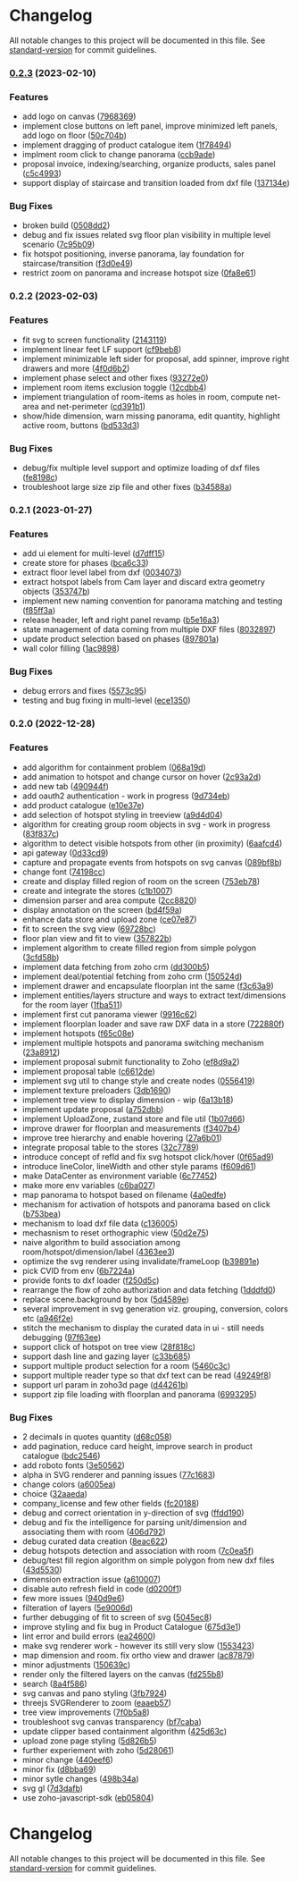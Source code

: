 # Changelog

All notable changes to this project will be documented in this file. See [standard-version](https://github.com/conventional-changelog/standard-version) for commit guidelines.

### [0.2.3](https://github.com/kd-git-fah/3D-Tour/compare/0.2.2...0.2.3) (2023-02-10)


### Features

* add logo on canvas ([7968369](https://github.com/kd-git-fah/3D-Tour/commits/79683693827c53f59ab54f966c1ad18e3a8bba70))
* implement close buttons on left panel, improve minimized left panels, add logo on floor ([50c704b](https://github.com/kd-git-fah/3D-Tour/commits/50c704b9c7b400c0dd71a29e2ba3995e982ed15f))
* implement dragging of product catalogue item ([1f78494](https://github.com/kd-git-fah/3D-Tour/commits/1f78494520ca59513cd246adc0b76efece6ea9fc))
* implment room click to change panorama ([ccb9ade](https://github.com/kd-git-fah/3D-Tour/commits/ccb9ade4a407851355a6009a1499a736f99da2e6))
* proposal invoice, indexing/searching, organize products, sales panel ([c5c4993](https://github.com/kd-git-fah/3D-Tour/commits/c5c4993520576250cc7050a412da3bdd9983ecf3))
* support display of staircase and transition loaded from dxf file ([137134e](https://github.com/kd-git-fah/3D-Tour/commits/137134e20d375804f35aee62c2f9f7ed886f492a))


### Bug Fixes

* broken build ([0508dd2](https://github.com/kd-git-fah/3D-Tour/commits/0508dd22f1db62eda0e7224ea9d6bf6cc7e007ba))
* debug and fix issues related svg floor plan visibility in multiple level scenario ([7c95b09](https://github.com/kd-git-fah/3D-Tour/commits/7c95b09ce50ef556061f922e2752ad3050fe5328))
* fix hotspot positioning, inverse panorama, lay foundation for staircase/transition ([f3d0e49](https://github.com/kd-git-fah/3D-Tour/commits/f3d0e49e95724a73865d362a6f10d2fdf9f592e8))
* restrict zoom on panorama and increase hotspot size ([0fa8e61](https://github.com/kd-git-fah/3D-Tour/commits/0fa8e6110e357932b22ce601a986c7f5fd2097f4))

### 0.2.2 (2023-02-03)


### Features

* fit svg to screen functionality ([2143119](https://github.com/kd-git-fah/3D-Tour/commits/2143119a302c800318f507d0ea4fc0c6fb7eccb1))
* implement linear feet LF support ([cf9beb8](https://github.com/kd-git-fah/3D-Tour/commits/cf9beb88d61f2cb2eb621a240e22b6e1e81d2580))
* implement minimizable left sider for proposal, add spinner, improve right drawers and more ([4f0d6b2](https://github.com/kd-git-fah/3D-Tour/commits/4f0d6b2c05e33dbeee38118597ba6ffc8861f0f5))
* implement phase select and other fixes ([93272e0](https://github.com/kd-git-fah/3D-Tour/commits/93272e07e57c5a1c4659fa2ca7bfc40cf9cf2138))
* implement room items exclusion toggle ([12cdbb4](https://github.com/kd-git-fah/3D-Tour/commits/12cdbb454f8bbd60e8a10206d4e97c2d3c090f6c))
* implement triangulation of room-items as holes in room, compute net-area and net-perimeter ([cd391b1](https://github.com/kd-git-fah/3D-Tour/commits/cd391b1b07b2d86f0acb55fc213d64bd5ed471ca))
* show/hide dimension, warn missing panorama, edit quantity, highlight active room, buttons ([bd533d3](https://github.com/kd-git-fah/3D-Tour/commits/bd533d34e8d708a505c0555a1ba51bb037cf6555))


### Bug Fixes

* debug/fix multiple level support and optimize loading of dxf files ([fe8198c](https://github.com/kd-git-fah/3D-Tour/commits/fe8198cd8161c06150e817edb3e609bd8d73b09c))
* troubleshoot large size zip file and other fixes ([b34588a](https://github.com/kd-git-fah/3D-Tour/commits/b34588adfa20932e095284b2bd05edaf0405c1af))


### 0.2.1 (2023-01-27)

### Features

* add ui element for multi-level ([d7dff15](https://github.com/kd-git-fah/3D-Tour/commits/d7dff15ab3e56acf09d8fab04d68d9b3181950ba))
* create store for phases ([bca6c33](https://github.com/kd-git-fah/3D-Tour/commits/bca6c33878db34180997b52c4e206e0957c87491))
* extract floor level label from dxf ([0034073](https://github.com/kd-git-fah/3D-Tour/commits/003407323d02cd53f1fe45a22bd682dc5487c003))
* extract hotspot labels from Cam layer and discard extra geometry objects ([353747b](https://github.com/kd-git-fah/3D-Tour/commits/353747be1d471515fd6126c4dc4591812db9ace5))
* implement new naming convention for panorama matching and testing ([f85ff3a](https://github.com/kd-git-fah/3D-Tour/commits/f85ff3aae43a4c51fd0305544267bbf951b67c33))
* release header, left and right panel revamp ([b5e16a3](https://github.com/kd-git-fah/3D-Tour/commits/b5e16a3a0f8cb13e070f4e0053811d71b084c022))
* state management of data coming from multiple DXF files ([8032897](https://github.com/kd-git-fah/3D-Tour/commits/80328976aec2d93987241355995ab1813557c5cb))
* update product selection based on phases ([897801a](https://github.com/kd-git-fah/3D-Tour/commits/897801afa5efebd259383c6d08b1edd3ba6ae4a6))
* wall color filling ([1ac9898](https://github.com/kd-git-fah/3D-Tour/commits/1ac98985a4a61d2c25c98bcc787fd51ca16ec4e7))

### Bug Fixes

* debug errors and fixes ([5573c95](https://github.com/kd-git-fah/3D-Tour/commits/5573c951ece55482651269e64a0f97d9fae16262))
* testing and bug fixing in multi-level ([ece1350](https://github.com/kd-git-fah/3D-Tour/commits/ece13500db7801983bbc720e0a992b8b1dee4c9a))


### 0.2.0 (2022-12-28)


### Features

* add algorithm for containment problem ([068a19d](https://github.com/kd-git-fah/3D-Tour/commits/068a19da763c748962ac5922176afbbba8e461a8))
* add animation to hotspot and change cursor on hover ([2c93a2d](https://github.com/kd-git-fah/3D-Tour/commits/2c93a2d165fc8b605848238fbab5b9b9efe4891e))
* add new tab ([490944f](https://github.com/kd-git-fah/3D-Tour/commits/490944fd21a85ea7fcc91eb3ec06e93e07839376))
* add oauth2 authentication - work in progress ([9d734eb](https://github.com/kd-git-fah/3D-Tour/commits/9d734ebda7490a31338a7c581deee30ac0c084a4))
* add product catalogue ([e10e37e](https://github.com/kd-git-fah/3D-Tour/commits/e10e37ef86c84ad43aa36c147115941e1bb77f5e))
* add selection of hotspot styling in treeview ([a9d4d04](https://github.com/kd-git-fah/3D-Tour/commits/a9d4d048673f028e4abc21510445a08559303eb5))
* algorithm for creating group room objects in svg - work in progress ([83f837c](https://github.com/kd-git-fah/3D-Tour/commits/83f837ca5210e684d8791a0b436d7f062a640c82))
* algorithm to detect visible hotspots from other (in proximity) ([6aafcd4](https://github.com/kd-git-fah/3D-Tour/commits/6aafcd4243ccb3b0afbbccfb5e2a292c4260008d))
* api gateway ([0d33cd9](https://github.com/kd-git-fah/3D-Tour/commits/0d33cd995522d42a469bc1bfe10cd903927dbe61))
* capture and propagate events from hotspots on svg canvas ([089bf8b](https://github.com/kd-git-fah/3D-Tour/commits/089bf8b78c2bc65810e358a058add8750bd83342))
* change font ([74198cc](https://github.com/kd-git-fah/3D-Tour/commits/74198cc34bcc8382e3a10f6687c2295c618b2167))
* create and display filled region of room on the screen ([753eb78](https://github.com/kd-git-fah/3D-Tour/commits/753eb7851a74490d65d4955414e1127bb38f9bb1))
* create and integrate the stores ([c1b1007](https://github.com/kd-git-fah/3D-Tour/commits/c1b1007ae2566fc80266920915cc1e77ebca1687))
* dimension parser and area compute ([2cc8820](https://github.com/kd-git-fah/3D-Tour/commits/2cc8820957d45e3b1cf70403a66fc877cd5fdb52))
* display annotation on the screen ([bd4f59a](https://github.com/kd-git-fah/3D-Tour/commits/bd4f59a4b4c27f0d7268d70feaa25efa2e672542))
* enhance data store and upload zone ([ce07e87](https://github.com/kd-git-fah/3D-Tour/commits/ce07e87678d281f707205ccf98b403e9b9437863))
* fit to screen the svg view ([69728bc](https://github.com/kd-git-fah/3D-Tour/commits/69728bc1393dfc068f22cd94c2192c0e57a8bd89))
* floor plan view and fit to view ([357822b](https://github.com/kd-git-fah/3D-Tour/commits/357822b5c2186f84d1211fa026b5106ff8bf4876))
* implement algorithm to create filled region from simple polygon ([3cfd58b](https://github.com/kd-git-fah/3D-Tour/commits/3cfd58ba184fcc8e029331477c56667f672748bf))
* implement data fetching from zoho crm ([dd300b5](https://github.com/kd-git-fah/3D-Tour/commits/dd300b5ac28e11cf87bb25dd4086098e722dbb8f))
* implement deal/potential fetching from zoho crm ([150524d](https://github.com/kd-git-fah/3D-Tour/commits/150524d3f210e7bc2afe464a0719a94834673d22))
* implement drawer and encapsulate floorplan int the same ([f3c63a9](https://github.com/kd-git-fah/3D-Tour/commits/f3c63a94dadaf0ce5a4fc8d5bbc6e92b725eed89))
* implement entities/layers structure and ways to extract text/dimensions for the room layer ([1fba511](https://github.com/kd-git-fah/3D-Tour/commits/1fba511d57c32de3bce39c0ed5a72ec2be2cb46e))
* implement first cut panorama viewer ([9916c62](https://github.com/kd-git-fah/3D-Tour/commits/9916c6238ad555c4960f991bca5f329212699500))
* implement floorplan loader and save raw DXF data in a store ([722880f](https://github.com/kd-git-fah/3D-Tour/commits/722880f275e24352f41f6ccfcb74df72854e9cfd))
* implement hotspots ([f65c08e](https://github.com/kd-git-fah/3D-Tour/commits/f65c08e0bb071a1ec8789ded9973bb3b11323e93))
* implement multiple hotspots and panorama switching mechanism ([23a8912](https://github.com/kd-git-fah/3D-Tour/commits/23a891279d19b5f94c23a8f62bd4e79ad23fe476))
* implement proposal submit functionality to Zoho ([ef8d9a2](https://github.com/kd-git-fah/3D-Tour/commits/ef8d9a23a6bae4034deba2605f7da92ec11a7944))
* implement proposal table ([c6612de](https://github.com/kd-git-fah/3D-Tour/commits/c6612de3e0809244e78449f1216b1518386f0186))
* implement svg util to change style and create nodes ([0556419](https://github.com/kd-git-fah/3D-Tour/commits/0556419e30f9c54ccf08210f99a9ab375df22924))
* implement texture preloaders ([3db1690](https://github.com/kd-git-fah/3D-Tour/commits/3db1690a199d2cb10f362ce5b125787e03fdd28e))
* implement tree view to display dimension - wip ([6a13b18](https://github.com/kd-git-fah/3D-Tour/commits/6a13b18dfa726eb01a3bd5325e8ca94c18dd4ef7))
* implement update proposal ([a752dbb](https://github.com/kd-git-fah/3D-Tour/commits/a752dbbbefa7f94549ff330093a89372a6725cf4))
* implement UploadZone, zustand store and file util ([1b07d66](https://github.com/kd-git-fah/3D-Tour/commits/1b07d66831556c3849ff1097d9c9e7af61f15a76))
* improve drawer for floorplan and measurements ([f3407b4](https://github.com/kd-git-fah/3D-Tour/commits/f3407b4e0f73f3577ec5c33a4beb76deaea7e4a8))
* improve tree hierarchy and enable hovering ([27a6b01](https://github.com/kd-git-fah/3D-Tour/commits/27a6b0180bf666b7ef3d1db7787b161ca275c4a1))
* integrate proposal table to the stores ([32c7789](https://github.com/kd-git-fah/3D-Tour/commits/32c7789c06bd9f6def9002853836cf2cb0a42c3b))
* introduce concept of refId and fix svg hotspot click/hover ([0f65ad9](https://github.com/kd-git-fah/3D-Tour/commits/0f65ad9e163eb17bc3ee89cc49d064f9e727c2b1))
* introduce lineColor, lineWidth and other style params ([f609d61](https://github.com/kd-git-fah/3D-Tour/commits/f609d61cc767332ef5a7337ac6e5e407d8c11be5))
* make DataCenter as environment variable ([6c77452](https://github.com/kd-git-fah/3D-Tour/commits/6c77452294cdcf0b567bea9cfa049c3523e9ca2b))
* make more env variables ([c6ba027](https://github.com/kd-git-fah/3D-Tour/commits/c6ba0270a2919f4f5b37b71c97510e80451d02c2))
* map panorama to hotspot based on filename ([4a0edfe](https://github.com/kd-git-fah/3D-Tour/commits/4a0edfe1eb4ffe8875973312870f7a5d1a9d88d0))
* mechanism for activation of hotspots and panorama based on click ([b753bea](https://github.com/kd-git-fah/3D-Tour/commits/b753bead2e5e22c9d47911138ca85cf17b9dd8f2))
* mechanism to load dxf file data ([c136005](https://github.com/kd-git-fah/3D-Tour/commits/c1360056d3288c4ef1f93e5e7971d846071e5d71))
* mechasnism to reset orthographic view ([50d2e75](https://github.com/kd-git-fah/3D-Tour/commits/50d2e750d131addd9f8b0efd25c17847842612d5))
* naive algorithm to build association among room/hotspot/dimension/label ([4363ee3](https://github.com/kd-git-fah/3D-Tour/commits/4363ee3dedf232bbeca7c18dc5738c0baa842d11))
* optimize the svg renderer using invalidate/frameLoop ([b39891e](https://github.com/kd-git-fah/3D-Tour/commits/b39891ed8034f98fcbb0dad00b09e7f61f3d5e38))
* pick CVID from env ([6b7224a](https://github.com/kd-git-fah/3D-Tour/commits/6b7224af48f2f946f732b2dc5f7895a7ccd82ded))
* provide fonts to dxf loader ([f250d5c](https://github.com/kd-git-fah/3D-Tour/commits/f250d5cc74dfcb1978ec3edc3b21d80fdf0eaa10))
* rearrange the flow of zoho authorization and data fetching ([1dddfd0](https://github.com/kd-git-fah/3D-Tour/commits/1dddfd0582e2a50da5d0d7db8401020ec938a27a))
* replace scene.background by box ([5d4589e](https://github.com/kd-git-fah/3D-Tour/commits/5d4589e52b125e965b985651a0ee82692b5b2750))
* several improvement in svg generation viz. grouping, conversion, colors etc ([a946f2e](https://github.com/kd-git-fah/3D-Tour/commits/a946f2ea82e5d3d5c6010c209024da073f686b3f))
* stitch the mechanism to display the curated data in ui - still needs debugging ([97f63ee](https://github.com/kd-git-fah/3D-Tour/commits/97f63ee319b13552493cf876f6661ad17ec97cd0))
* support click of hotspot on tree view ([28f818c](https://github.com/kd-git-fah/3D-Tour/commits/28f818c00514bc909c961f30b45f515a55eb134b))
* support dash line and gazing layer ([c33b685](https://github.com/kd-git-fah/3D-Tour/commits/c33b6856b63005339e78997dea4c235e93121cc2))
* support multiple product selection for a room ([5460c3c](https://github.com/kd-git-fah/3D-Tour/commits/5460c3cab3095d9cf48dde33d6e518a38fd6e987))
* support multiple reader type so that dxf text can be read ([49249f8](https://github.com/kd-git-fah/3D-Tour/commits/49249f8f1f6e260eaf73da3ea96337dbd941c797))
* support url param in zoho3d page ([d44261b](https://github.com/kd-git-fah/3D-Tour/commits/d44261b60402cc50fe8b9030f350aa5e0589d3b7))
* support zip file loading with floorplan and panorama ([6993295](https://github.com/kd-git-fah/3D-Tour/commits/69932956d6b3097e23b8f2ae29b88689dfc7bc7e))


### Bug Fixes

* 2 decimals in quotes quantity ([d68c058](https://github.com/kd-git-fah/3D-Tour/commits/d68c05871f5b6552e1d26d48f36c755689a7da5c))
* add pagination, reduce card height, improve search in product catalogue ([bdc2546](https://github.com/kd-git-fah/3D-Tour/commits/bdc2546e2b052c6c89b1e8a355456d907820aa82))
* add roboto fonts ([3e50562](https://github.com/kd-git-fah/3D-Tour/commits/3e5056206a7eaeaec1e008fcdf31e1a119533552))
* alpha in SVG renderer and panning issues ([77c1683](https://github.com/kd-git-fah/3D-Tour/commits/77c16830f30e0187b5e75fa1773f176a2daab0c7))
* change colors ([a6005ea](https://github.com/kd-git-fah/3D-Tour/commits/a6005ea68d9fb2ae2b9f875a546214742dc5d6b3))
* choice ([32aaeda](https://github.com/kd-git-fah/3D-Tour/commits/32aaeda28943613016f8dac60e1ac1a6d05be93c))
* company_license and few other fields ([fc20188](https://github.com/kd-git-fah/3D-Tour/commits/fc201880c03a319e8aaccc2e3a687bec67585dd5))
* debug and correct orientation in y-direction of svg ([ffdd190](https://github.com/kd-git-fah/3D-Tour/commits/ffdd190eabec9f19ef3d71b4fbb6e65a567d2871))
* debug and fix the intelligence for parsing unit/dimension and associating them with room ([406d792](https://github.com/kd-git-fah/3D-Tour/commits/406d79244c7458903ea59ab82db2e9867b7c44bc))
* debug curated data creation ([8eac622](https://github.com/kd-git-fah/3D-Tour/commits/8eac622c06f433c3b4e5b00e5d32f015a84277af))
* debug hotspots detection and association with room ([7c0ea5f](https://github.com/kd-git-fah/3D-Tour/commits/7c0ea5f3565b0c43353d4f1b21e195c3cb8b5703))
* debug/test fill region algorithm on simple polygon from new dxf files ([43d5530](https://github.com/kd-git-fah/3D-Tour/commits/43d553097769b3802f6d7ea826707394ec2464ba))
* dimension extraction issue ([a610007](https://github.com/kd-git-fah/3D-Tour/commits/a61000794432f9390a37ae679bb21bb11dfba04c))
* disable auto refresh field in code ([d0200f1](https://github.com/kd-git-fah/3D-Tour/commits/d0200f1830389314f861fb8650ec754090541b02))
* few more issues ([940d9e6](https://github.com/kd-git-fah/3D-Tour/commits/940d9e6bb41ab9b035b99c9a1c11944cdb754080))
* filteration of layers ([5e9006d](https://github.com/kd-git-fah/3D-Tour/commits/5e9006dc07986a3d4711beaf7573df7d04d56913))
* further debugging of fit to screen of svg ([5045ec8](https://github.com/kd-git-fah/3D-Tour/commits/5045ec8f1aa3868a91736aa7540ba8b445d72a02))
* improve styling and fix bug in Product Catalogue ([675d3e1](https://github.com/kd-git-fah/3D-Tour/commits/675d3e145da0f56f40daee5569d2f643a65782ba))
* lint error and build errors ([ea24600](https://github.com/kd-git-fah/3D-Tour/commits/ea246001d44d98fa51fd12d4341d862d323748ec))
* make svg renderer work - however its still very slow ([1553423](https://github.com/kd-git-fah/3D-Tour/commits/1553423c4907383c6e9a3038d931600aa816467f))
* map dimension and room. fix ortho view and drawer ([ac87879](https://github.com/kd-git-fah/3D-Tour/commits/ac878798228c90e8f97de938349e08132e995d53))
* minor adjustments ([150639c](https://github.com/kd-git-fah/3D-Tour/commits/150639c84ee6d8a42ead56f0cae5a000e130e61e))
* render only the filtered layers on the canvas ([fd255b8](https://github.com/kd-git-fah/3D-Tour/commits/fd255b8902a3afb74a04daefde133cfbc9124702))
* search ([8a4f586](https://github.com/kd-git-fah/3D-Tour/commits/8a4f58673390e43e58cf6d3ef6007d1334758653))
* svg canvas and pano styling ([3fb7924](https://github.com/kd-git-fah/3D-Tour/commits/3fb7924a6246067f4f39fdefebc022bb0825ee73))
* threejs SVGRenderer to zoom ([eaaeb57](https://github.com/kd-git-fah/3D-Tour/commits/eaaeb5771271db531e0364d7e937942dda3b3e59))
* tree view improvements ([7f0b5a8](https://github.com/kd-git-fah/3D-Tour/commits/7f0b5a840ebcb98263703e46d0fa7224f44ab041))
* troubleshoot svg canvas transparency ([bf7caba](https://github.com/kd-git-fah/3D-Tour/commits/bf7caba71ea00a9aeb44afb035efa68b88942b25))
* update clipper based containment algorithm ([425d63c](https://github.com/kd-git-fah/3D-Tour/commits/425d63c5a266c80a23e6836b46dd1eb2dddcb045))
* upload zone page styling ([5d826b5](https://github.com/kd-git-fah/3D-Tour/commits/5d826b5b01f06575df34746c835802ad7d337ff0))
* further experiement with zoho ([5d28061](https://github.com/kd-git-fah/3D-Tour/commits/5d28061b386ecb18a633c9f01806da4ea581f3f2))
* minor change ([440eef6](https://github.com/kd-git-fah/3D-Tour/commits/440eef646f81e90b0a6fefb9546b909d208a326a))
* minor fix ([d8bba69](https://github.com/kd-git-fah/3D-Tour/commits/d8bba69891a0ea8f97ab25eeaad3cb9c6b9b4383))
* minor sytle changes ([498b34a](https://github.com/kd-git-fah/3D-Tour/commits/498b34a3ef7f1a7c1cc1555fc623116c63bdaa42))
* svg gl ([7d3dafb](https://github.com/kd-git-fah/3D-Tour/commits/7d3dafb7aed76035bf263909fc085e13a685f1b9))
* use zoho-javascript-sdk ([eb05804](https://github.com/kd-git-fah/3D-Tour/commits/eb05804660534ccc3952e2780241d2a3cba57891))

# Changelog

All notable changes to this project will be documented in this file. See [standard-version](https://github.com/conventional-changelog/standard-version) for commit guidelines.
